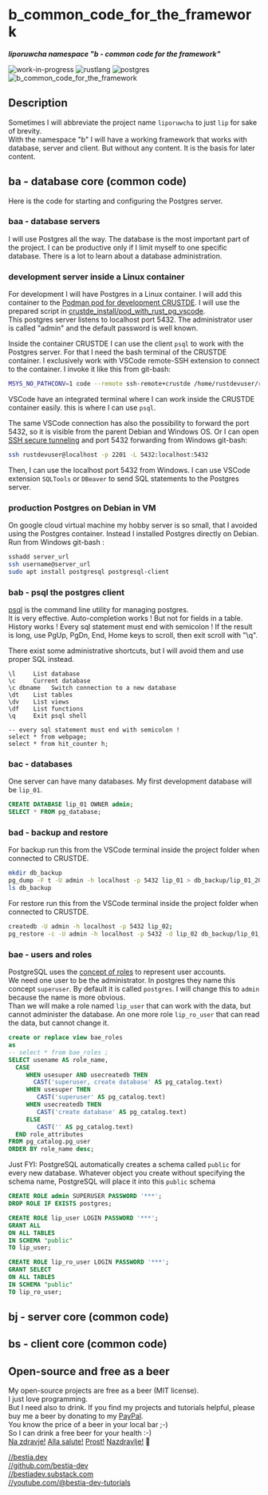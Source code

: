 # b_common_code_for_the_framework

***liporuwcha namespace "b - common code for the framework"***

 ![work-in-progress](https://img.shields.io/badge/work_in_progress-yellow)
 ![rustlang](https://img.shields.io/badge/rustlang-orange)
 ![postgres](https://img.shields.io/badge/postgres-orange)
 ![b_common_code_for_the_framework](https://bestia.dev/webpage_hit_counter/get_svg_image/238074482.svg)

## Description

Sometimes I will abbreviate the project name `liporuwcha` to just `lip` for sake of brevity.  
With the namespace "b" I will have a working framework that works with database, server and client.
But without any content. It is the basis for later content.

## ba - database core (common code)

Here is the code for starting and configuring the Postgres server.

### baa - database servers  

I will use Postgres all the way. The database is the most important part of the project. I can be productive only if I limit myself to one specific database. There is a lot to learn about a database administration.

### development server inside a Linux container

For development I will have Postgres in a Linux container. I will add this container to the [Podman pod for development CRUSTDE](https://github.com/CRUSTDE-ContainerizedRustDevEnv/crustde_cnt_img_pod). I will use the prepared script in [crustde_install/pod_with_rust_pg_vscode](https://github.com/CRUSTDE-ContainerizedRustDevEnv/crustde_cnt_img_pod/tree/main/crustde_install/pod_with_rust_pg_vscode).  
This postgres server listens to localhost port 5432. The administrator user is called "admin" and the default password is well known.  

Inside the container CRUSTDE I can use the client `psql` to work with the Postgres server. For that I need the bash terminal of the CRUSTDE container. I exclusively work with VSCode remote-SSH extension to connect to the container. I invoke it like this from git-bash:

```bash
MSYS_NO_PATHCONV=1 code --remote ssh-remote+crustde /home/rustdevuser/rustprojects
```

VSCode have an integrated terminal where I can work inside the CRUSTDE container easily. this is where I can use `psql`.  

The same VSCode connection has also the possibility to forward the port 5432, so it is visible from the parent Debian and Windows OS. Or I can open [SSH secure tunneling](https://builtin.com/software-engineering-perspectives/ssh-port-forwarding) and port 5432 forwarding from Windows git-bash:

```bash
ssh rustdevuser@localhost -p 2201 -L 5432:localhost:5432
```

Then, I can use the localhost port 5432 from Windows. I can use VSCode extension `SQLTools` or `DBeaver` to send SQL statements to the Postgres server.

### production Postgres on Debian in VM

On google cloud virtual machine my hobby server is so small, that I avoided using the Postgres container. Instead I installed Postgres directly on Debian.  
Run from Windows git-bash :

```bash
sshadd server_url
ssh username@server_url
sudo apt install postgresql postgresql-client
```

### bab - psql the postgres client

[psql](https://www.postgresql.org/docs/current/app-psql.html) is the command line utility for managing postgres.  
It is very effective.
Auto-completion works ! But not for fields in a table.
History works !
Every sql statement must end with semicolon !
If the result is long, use PgUp, PgDn, End, Home keys to scroll, then exit scroll with "\q".

There exist some administrative shortcuts, but I will avoid them and use proper SQL instead.

```psql
\l     List database
\c     Current database
\c dbname   Switch connection to a new database
\dt    List tables
\dv    List views
\df    List functions
\q     Exit psql shell

-- every sql statement must end with semicolon !
select * from webpage;
select * from hit_counter h;

```

### bac - databases

One server can have many databases. My first development database will be `lip_01`.

```sql
CREATE DATABASE lip_01 OWNER admin;
SELECT * FROM pg_database;
```

### bad - backup and restore

For backup run this from the VSCode terminal inside the project folder when connected to CRUSTDE.

```bash
mkdir db_backup
pg_dump -F t -U admin -h localhost -p 5432 lip_01 > db_backup/lip_01_2024_12_16.tar
ls db_backup
```

For restore run this from the VSCode terminal inside the project folder when connected to CRUSTDE.

```bash
createdb -U admin -h localhost -p 5432 lip_02; 
pg_restore -c -U admin -h localhost -p 5432 -d lip_02 db_backup/lip_01_2024_12_16.tar
```

### bae - users and roles

PostgreSQL uses the [concept of roles](https://neon.tech/postgresql/postgresql-administration/postgresql-roles) to represent user accounts.  
We need one user to be the administrator. In postgres they name this concept `superuser`. By default it is called `postgres`. I will change this to `admin` because the name is more obvious.  
Than we will make a role named `lip_user` that can work with the data, but cannot administer the database.
An one more role `lip_ro_user` that can read the data, but cannot change it.

```sql
create or replace view bae_roles
as
-- select * from bae_roles ;
SELECT usename AS role_name,
  CASE
     WHEN usesuper AND usecreatedb THEN
       CAST('superuser, create database' AS pg_catalog.text)
     WHEN usesuper THEN
        CAST('superuser' AS pg_catalog.text)
     WHEN usecreatedb THEN
        CAST('create database' AS pg_catalog.text)
     ELSE
        CAST('' AS pg_catalog.text)
  END role_attributes
FROM pg_catalog.pg_user
ORDER BY role_name desc;
```

Just FYI: PostgreSQL automatically creates a schema called `public` for every new database. Whatever object you create without specifying the schema name, PostgreSQL will place it into this `public` schema

```sql
CREATE ROLE admin SUPERUSER PASSWORD '***';
DROP ROLE IF EXISTS postgres;

CREATE ROLE lip_user LOGIN PASSWORD '***';
GRANT ALL
ON ALL TABLES
IN SCHEMA "public"
TO lip_user;

CREATE ROLE lip_ro_user LOGIN PASSWORD '***';
GRANT SELECT
ON ALL TABLES
IN SCHEMA "public"
TO lip_ro_user;

```

## bj - server core (common code)

## bs - client core (common code)

## Open-source and free as a beer

My open-source projects are free as a beer (MIT license).  
I just love programming.  
But I need also to drink. If you find my projects and tutorials helpful, please buy me a beer by donating to my [PayPal](https://paypal.me/LucianoBestia).  
You know the price of a beer in your local bar ;-)  
So I can drink a free beer for your health :-)  
[Na zdravje!](https://translate.google.com/?hl=en&sl=sl&tl=en&text=Na%20zdravje&op=translate) [Alla salute!](https://dictionary.cambridge.org/dictionary/italian-english/alla-salute) [Prost!](https://dictionary.cambridge.org/dictionary/german-english/prost) [Nazdravlje!](https://matadornetwork.com/nights/how-to-say-cheers-in-50-languages/) 🍻

[//bestia.dev](https://bestia.dev)  
[//github.com/bestia-dev](https://github.com/bestia-dev)  
[//bestiadev.substack.com](https://bestiadev.substack.com)  
[//youtube.com/@bestia-dev-tutorials](https://youtube.com/@bestia-dev-tutorials)  
